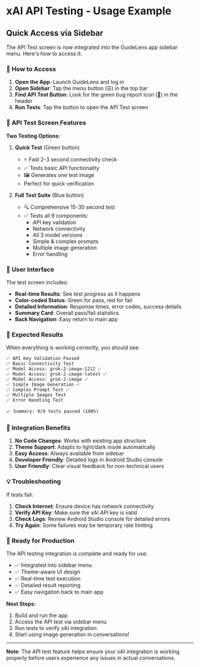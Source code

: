 # xAI API Testing - Usage Example

## Quick Access via Sidebar

The API Test screen is now integrated into the GuideLens app sidebar menu. Here's how to access it:

### 🚀 **How to Access**

1. **Open the App**: Launch GuideLens and log in
2. **Open Sidebar**: Tap the menu button (☰) in the top bar
3. **Find API Test Button**: Look for the green bug report icon (🐛) in the header
4. **Run Tests**: Tap the button to open the API Test screen

### 🧪 **API Test Screen Features**

**Two Testing Options:**

1. **Quick Test** (Green button)
   - ⚡ Fast 2-3 second connectivity check
   - ✅ Tests basic API functionality
   - 🖼️ Generates one test image
   - Perfect for quick verification

2. **Full Test Suite** (Blue button)
   - 🔍 Comprehensive 15-30 second test
   - ✅ Tests all 9 components:
     - API key validation
     - Network connectivity
     - All 3 model versions
     - Simple & complex prompts
     - Multiple image generation
     - Error handling

### 📱 **User Interface**

The test screen includes:
- **Real-time Results**: See test progress as it happens
- **Color-coded Status**: Green for pass, red for fail
- **Detailed Information**: Response times, error codes, success details
- **Summary Card**: Overall pass/fail statistics
- **Back Navigation**: Easy return to main app

### 🎯 **Expected Results**

When everything is working correctly, you should see:

```
✅ API Key Validation Passed
✅ Basic Connectivity Test  
✅ Model Access: grok-2-image-1212 ✅
✅ Model Access: grok-2-image-latest ✅
✅ Model Access: grok-2-image ✅
✅ Simple Image Generation ✅
✅ Complex Prompt Test ✅
✅ Multiple Images Test
✅ Error Handling Test

📈 Summary: 9/9 tests passed (100%)
```

### 🔧 **Integration Benefits**

1. **No Code Changes**: Works with existing app structure
2. **Theme Support**: Adapts to light/dark mode automatically  
3. **Easy Access**: Always available from sidebar
4. **Developer Friendly**: Detailed logs in Android Studio console
5. **User Friendly**: Clear visual feedback for non-technical users

### 💡 **Troubleshooting**

If tests fail:

1. **Check Internet**: Ensure device has network connectivity
2. **Verify API Key**: Make sure the xAI API key is valid
3. **Check Logs**: Review Android Studio console for detailed errors
4. **Try Again**: Some failures may be temporary rate limiting

### 🚀 **Ready for Production**

The API testing integration is complete and ready for use:

- ✅ Integrated into sidebar menu
- ✅ Theme-aware UI design
- ✅ Real-time test execution
- ✅ Detailed result reporting
- ✅ Easy navigation back to main app

**Next Steps:**
1. Build and run the app
2. Access the API test via sidebar menu
3. Run tests to verify xAI integration
4. Start using image generation in conversations!

---

**Note**: The API test feature helps ensure your xAI integration is working properly before users experience any issues in actual conversations.